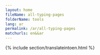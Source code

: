 ```yaml
---
layout: home
fileName: all-typing-pages
folderName: tools
lang: ar
permalink: /ar/all-typing-pages
matchurls: en&&ar
---
```

{% include section/translateintoen.html %}
